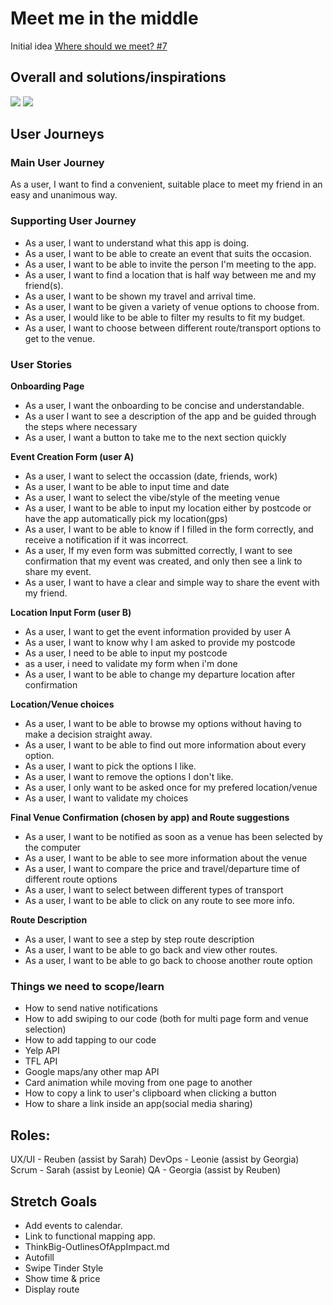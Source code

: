 # Meet me in the middle
Initial idea [Where should we meet? #7](https://github.com/fac-17/student-project-ideas/issues/7#issue-475546550)
## Overall and solutions/inspirations
![](https://i.imgur.com/xJ861yL.png)
![](https://i.imgur.com/dKNKF8o.png)

## User Journeys 
### Main User Journey 
As a user, I want to find a convenient, suitable place to meet my friend in 
an easy and unanimous way. 

### Supporting User Journey 
- As a user, I want to understand what this app is doing. 
- As a user, I want to be able to create an event that suits the occasion.
- As a user, I want to be able to invite the person I'm meeting to the app.
- As a user, I want to find a location that is half way between me and my friend(s). 
- As a user, I want to be shown my travel and arrival time.
- As a user, I want to be given a variety of venue options to choose from.
- As a user, I would like to be able to filter my results to fit my budget.
- As a user, I want to choose between different route/transport options to get to the venue. 

### User Stories 
**Onboarding Page**
- As a user, I want the onboarding to be concise and understandable.
- As a user I want to see a description of the app and be guided through the steps where necessary
- As a user, I want a button to take me to the next section quickly

**Event Creation Form (user A)**
- As a user, I want to select the occassion (date, friends, work)
- As a user, I want to be able to input time and date 
- As a user, I want to select the vibe/style of the meeting venue
- As a user, I want to be able to input my location either by postcode or have the app automatically pick my location(gps)
- As a user, I want to be able to know if I filled in the form correctly, and receive a notification if it was incorrect.
- As a user, If my even form was submitted correctly, I want to see confirmation that my event was created, and only then see a link to share my event.
- As a user, I want to have a clear and simple way to share the event with my friend.

**Location Input Form (user B)**
- As a user, I want to get the event information provided by user A 
- As a user, I want to know why I am asked to provide my postcode
- As a user, I need to be able to input my postcode
- as a user, i need to validate my form when i'm done
- As a user, I want to be able to change my departure location after confirmation

**Location/Venue choices**
- As a user, I want to be able to browse my options without having to make a decision straight away.
- As a user, I want to be able to find out more information about every option.
- As a user, I want to pick the options I like.
- As a user, I want to remove the options I don't like.
- As a user, I only want to be asked once for my prefered location/venue
- As a user, I want to validate my choices

**Final Venue Confirmation (chosen by app) and Route suggestions** 
- As a user, I want to be notified as soon as a venue has been selected by the computer
- As a user, I want to be able to see more information about the venue 
- As a user, I want to compare the price and travel/departure time of different route options 
- As a user, I want to select between different types of transport 
- As a user, I want to be able to click on any route to see more info.

**Route Description**
- As a user, I want to see a step by step route description
- As a user, I want to be able to go back and view other routes.
- As a user, I want to be able to go back to choose another route option

### Things we need to scope/learn
- How to send native notifications
- How to add swiping to our code (both for multi page form and venue selection)
- How to add tapping to our code
- Yelp API
- TFL API
- Google maps/any other map API
- Card animation while moving from one page to another
- How to copy a link to user's clipboard when clicking a button
- How to share a link inside an app(social media sharing)

## Roles:
UX/UI - Reuben (assist by Sarah)
DevOps - Leonie (assist by Georgia)
Scrum - Sarah (assist by Leonie)
QA - Georgia (assist by Reuben)

## Stretch Goals
- Add events to calendar.
- Link to functional mapping app.
- ThinkBig-OutlinesOfAppImpact.md
- Autofill 
- Swipe Tinder Style 
- Show time & price
- Display route
